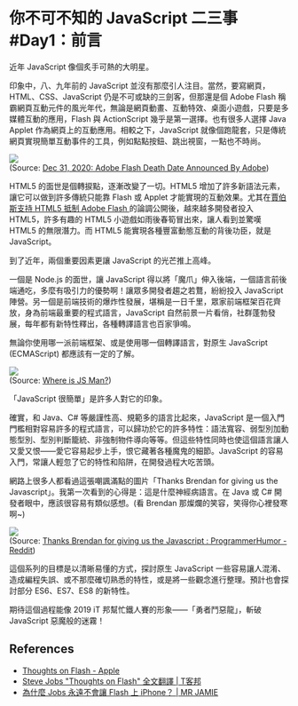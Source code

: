 # 你不可不知的 JavaScript 二三事#Day1：前言

近年 JavaScript 像個炙手可熱的大明星。

印象中，八、九年前的 JavaScript 並沒有那麼引人注目。當然，要寫網頁，HTML、CSS、JavaScript 仍是不可或缺的三劍客，但那還是個 Adobe Flash 稱霸網頁互動元件的風光年代，無論是網頁動畫、互動特效、桌面小遊戲，只要是多媒體互動的應用，Flash 與 ActionScript 幾乎是第一選擇。也有很多人選擇 Java Applet 作為網頁上的互動應用。相較之下，JavaScript 就像個跑龍套，只是傳統網頁實現簡單互動事件的工具，例如點點按鈕、跳出視窗，一點也不時尚。

![](https://fossbytes.com/wp-content/uploads/2017/07/rip-adobe-flash.jpg)  
(Source: [Dec 31, 2020: Adobe Flash Death Date Announced By Adobe](https://fossbytes.com/rip-adobe-flash-death-date-31-dec-2020/))

HTML5 的面世是個轉捩點，逐漸改變了一切。HTML5 增加了許多新語法元素，讓它可以做到許多傳統只能靠 Flash 或 Applet 才能實現的互動效果。尤其在[賈伯斯支持 HTML5 抵制 Adobe Flash ]( https://www.apple.com/hotnews/thoughts-on-flash/)的論調公開後，越來越多開發者投入 HTML5，許多有趣的 HTML5 小遊戲如雨後春筍冒出來，讓人看到並驚嘆 HTML5 的無限潛力。而 HTML5 能實現各種豐富動態互動的背後功臣，就是 JavaScript。

到了近年，兩個重要因素更讓 JavaScript 的光芒推上高峰。

一個是 Node.js 的面世，讓 JavaScript 得以將「魔爪」伸入後端，一個語言前後端通吃，多麼有吸引力的優勢啊！讓眾多開發者趨之若鶩，紛紛投入 JavaScript 陣營。另一個是前端技術的爆炸性發展，堪稱是一日千里，眾家前端框架百花齊放，身為前端最重要的程式語言，JavaScript 自然前景一片看俏，社群蓬勃發展，每年都有新特性釋出，各種轉譯語言也百家爭鳴。

無論你使用哪一派前端框架、或是使用哪一個轉譯語言，對原生 JavaScript (ECMAScript) 都應該有一定的了解。

![](http://devhumor.com/content/uploads/images/October2018/baba-ji.png)  
(Source: [Where is JS Man?](http://devhumor.com/tags/javascript))

「JavaScript 很簡單」是許多人對它的印象。

確實，和 Java、C# 等嚴謹性高、規範多的語言比起來，JavaScript 是一個入門門檻相對容易許多的程式語言，可以歸功於它的許多特性：語法寬容、弱型別加動態型別、型別判斷籠統、非強制物件導向等等。但這些特性同時也使這個語言讓人又愛又恨——愛它容易起步上手，恨它藏著各種魔鬼的細節。JavaScript 的容易入門，常讓人輕忽了它的特性和陷阱，在開發過程大吃苦頭。

網路上很多人都看過這張嘲諷滿點的圖片「Thanks Brendan for giving us the Javascript」。我第一次看到的心得是：這是什麼神經病語言。在 Java 或 C# 開發者眼中，應該很容易有類似感想。(看 Brendan 那燦爛的笑容，笑得你心裡發寒啊~)

![](https://i.redd.it/rz3o1yibnc511.png)  
(Source: [Thanks Brendan for giving us the Javascript : ProgrammerHumor - Reddit](https://www.reddit.com/r/ProgrammerHumor/comments/8srix1/thanks_brendan_for_giving_us_the_javascript/))

這個系列的目標是以清晰易懂的方式，探討原生 JavaScript 一些容易讓人混淆、造成編程失誤、或不那麼確切熟悉的特性，或是將一些觀念進行整理。預計也會探討部分 ES6、ES7、ES8 的新特性。

期待這個過程能像 2019 iT 邦幫忙鐵人賽的形象——「勇者鬥惡龍」，斬破 JavaScript 惡魔般的迷霧！

## References
* [Thoughts on Flash - Apple](https://www.apple.com/hotnews/thoughts-on-flash/)
* [Steve Jobs "Thoughts on Flash" 全文翻譯 | T客邦](https://www.techbang.com/posts/2405-steve-jobs-thoughts-on-flash-full-translation)
* [為什麼 Jobs 永遠不會讓 Flash 上 iPhone？ | MR JAMIE](http://mrjamie.cc/2010/04/30/why-jobs-will-never-allow-flash-on-iphone/)
